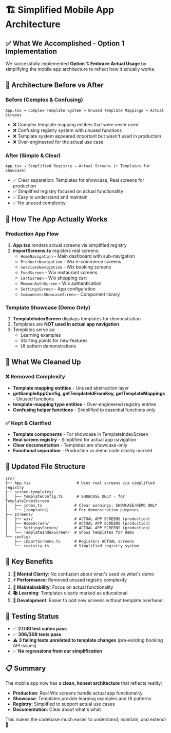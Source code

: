 # 🏗️ Simplified Mobile App Architecture

## ✅ What We Accomplished - Option 1 Implementation

We successfully implemented **Option 1: Embrace Actual Usage** by simplifying the mobile app architecture to reflect how it actually works.

## 🔄 Architecture Before vs After

### Before (Complex & Confusing)
```
App.tsx → Complex Template System → Unused Template Mappings → Actual Screens
```
- ❌ Complex template mapping entities that were never used
- ❌ Confusing registry system with unused functions  
- ❌ Template system appeared important but wasn't used in production
- ❌ Over-engineered for the actual use case

### After (Simple & Clear)
```
App.tsx → Simplified Registry → Actual Screens (+ Templates for Showcase)
```
- ✅ Clear separation: Templates for showcase, Real screens for production
- ✅ Simplified registry focused on actual functionality
- ✅ Easy to understand and maintain
- ✅ No unused complexity

## 📱 How The App Actually Works

### Production App Flow
1. **App.tsx** renders actual screens via simplified registry
2. **importScreens.ts** registers real screens:
   - `HomeNavigation` - Main dashboard with sub-navigation
   - `ProductsNavigation` - Wix e-commerce screens
   - `ServicesNavigation` - Wix booking screens  
   - `FoodScreen` - Wix restaurant screens
   - `CartScreen` - Wix shopping cart
   - `MemberAuthScreen` - Wix authentication
   - `SettingsScreen` - App configuration
   - `ComponentsShowcaseScreen` - Component library

### Template Showcase (Demo Only)
1. **TemplateIndexScreen** displays templates for demonstration
2. Templates are **NOT used in actual app navigation**
3. Templates serve as:
   - Learning examples
   - Starting points for new features
   - UI pattern demonstrations

## 🧹 What We Cleaned Up

### ❌ Removed Complexity
- **Template mapping entities** - Unused abstraction layer
- **getSampleAppConfig, getTemplateIdFromKey, getTemplateMappings** - Unused functions
- **template-mapping type entities** - Over-engineered registry entries
- **Confusing helper functions** - Simplified to essential functions only

### ✅ Kept & Clarified
- **Template components** - For showcase in TemplateIndexScreen
- **Real screen registry** - Simplified for actual app navigation  
- **Clear documentation** - Templates are showcase-only
- **Functional separation** - Production vs demo code clearly marked

## 📁 Updated File Structure

```
src/
├── App.tsx                    # Uses real screens via simplified registry
├── screen-templates/          
│   ├── templateConfig.ts      # SHOWCASE ONLY - for TemplateIndexScreen
│   ├── index.ts              # Clear warnings: SHOWCASE/DEMO ONLY
│   └── [templates]           # For demonstration purposes
├── screens/
│   ├── wix/                  # ACTUAL APP SCREENS (production)
│   ├── HomeScreen/           # ACTUAL APP SCREENS (production)  
│   ├── SettingsScreen/       # ACTUAL APP SCREENS (production)
│   └── TemplateIndexScreen/  # Shows templates for demo
└── config/
    ├── importScreens.ts      # Registers ACTUAL screens
    └── registry.ts           # Simplified registry system
```

## 🎯 Key Benefits

1. **🧠 Mental Clarity**: No confusion about what's used vs what's demo
2. **⚡ Performance**: Removed unused registry complexity  
3. **🔧 Maintainability**: Focus on actual functionality
4. **📚 Learning**: Templates clearly marked as educational
5. **🚀 Development**: Easier to add new screens without template overhead

## 🧪 Testing Status

- ✅ **27/30 test suites pass** 
- ✅ **306/308 tests pass**
- ⚠️ **3 failing tests unrelated to template changes** (pre-existing booking API issues)
- ✅ **No regressions from our simplification**

## 📋 Summary

The mobile app now has a **clean, honest architecture** that reflects reality:

- **Production**: Real Wix screens handle actual app functionality
- **Showcase**: Templates provide learning examples and UI patterns
- **Registry**: Simplified to support actual use cases
- **Documentation**: Clear about what's what

This makes the codebase much easier to understand, maintain, and extend! 🎉
